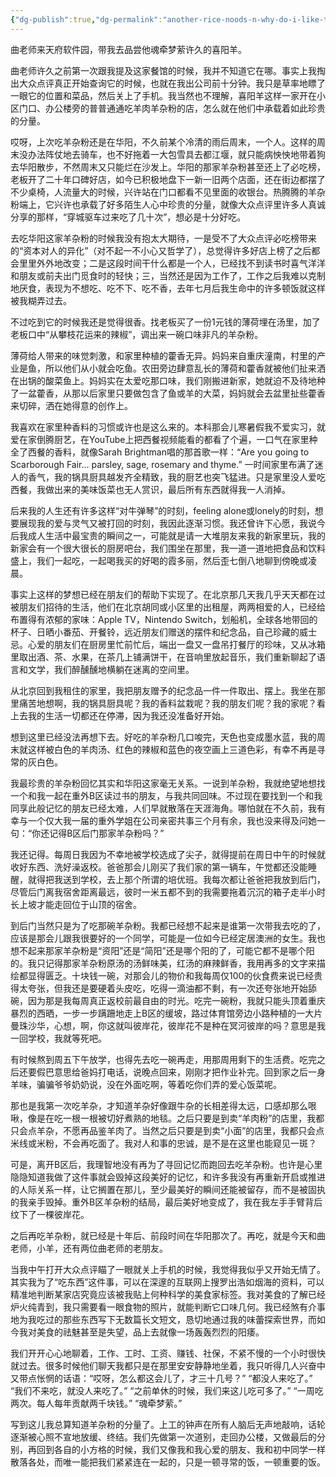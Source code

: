 ```yaml
---
{"dg-publish":true,"dg-permalink":"another-rice-noods-n-why-do-i-like-them-so-much","permalink":"/another-rice-noods-n-why-do-i-like-them-so-much/"}
---
```


曲老师来天府软件园，带我去品尝他魂牵梦萦许久的喜阳羊。

曲老师许久之前第一次跟我提及这家餐馆的时候，我并不知道它在哪。事实上我掏出大众点评真正开始查询它的时候，也就在我出公司前十分钟。我只是草率地瞟了一眼它的位置和菜品，然后关上了手机。我当然也不理解，喜阳羊这样一家开在小区门口、办公楼旁的普普通通吃羊肉羊杂粉的店，怎么就在他们中承载着如此珍贵的分量。

哎呀，上次吃羊杂粉还是在华阳，不久前某个冷清的雨后周末，一个人。这样的周末没办法阵仗地去骑车，也不好拖着一大包雪具去都江堰，就只能病怏怏地带着狗去华阳散步，不然周末又只能烂在沙发上。华阳的那家羊杂粉甚至还上了必吃榜，老板开了二十年口碑好店，如今已积极地盘下一新一旧两个店面，还在街边都摆了不少桌椅，人流量大的时候，兴许站在门口都看不见里面的收银台。热腾腾的羊杂粉端上，它兴许也承载了好多陌生人心中珍贵的分量，就像大众点评里许多人真诚分享的那样，“穿城驱车过来吃了几十次”，想必是十分好吃。

去吃华阳这家羊杂粉的时候我没有抱太大期待，一是受不了大众点评必吃榜带来的“资本对人的异化”（对不起一不小心又哲学了），总觉得许多好店上榜了之后都会里里外外地改变；二是这段时间干什么都是一个人，已经找不到读书时喜气洋洋和朋友或前夫出门觅食时的轻快；三，当然还是因为工作了，工作之后我难以克制地厌食，表现为不想吃、吃不下、吃不香，去年七月后我生命中的许多顿饭就这样被我糊弄过去。

不过吃到它的时候我还是觉得很香。找老板买了一份1元钱的薄荷埋在汤里，加了老板口中“从攀枝花运来的辣椒”，调出来一碗口味非凡的羊杂粉。

薄荷给人带来的味觉刺激，和家里种植的藿香无异。妈妈来自重庆潼南，村里的产业是鱼，所以他们从小就会吃鱼。农田旁边肆意乱长的薄荷和藿香就被他们扯来洒在出锅的酸菜鱼上。妈妈实在太爱吃那口味，我们刚搬进新家，她就迫不及待地种了一盆藿香，从那以后家里只要做包含了鱼或羊的大菜，妈妈就会去盆里扯些藿香来切碎，洒在她得意的创作上。

我喜欢在家里种香料的习惯或许也是这么来的。本科那会儿寒暑假我不爱实习，就爱在家倒腾厨艺，在YouTube上把西餐视频能看的都看了个遍，一口气在家里种全了西餐的香料，就像Sarah Brightman唱的那首歌一样：“Are you going to Scarborough Fair... parsley, sage, rosemary and thyme.” 一时间家里布满了迷人的香气，我的锅具厨具越发齐全精致，我的厨艺也突飞猛进。只是家里没人爱吃西餐，我做出来的美味饭菜也无人赏识，最后所有东西就得我一人消掉。

后来我的人生还有许多这样“对牛弹琴”的时刻，feeling alone或lonely的时刻，想要展现我的爱与灵气又被打回的时刻，我因此逐渐习惯。我还曾许下心愿，我说今后我成人生活中最宝贵的瞬间之一，可能就是请一大堆朋友来我的新家里玩，我的新家会有一个很大很长的厨房吧台，我们围坐在那里，我一道一道地把食品和饮料盛上，我们一起吃，一起喝我买的好喝的霞多丽，然后歪七倒八地聊到傍晚或凌晨。

事实上这样的梦想已经在朋友们的帮助下实现了。在北京那几天我几乎天天都在过被朋友们招待的生活，他们在北京胡同或小区里的出租屋，两两相爱的人，已经给布置得有浓郁的家味：Apple TV，Nintendo Switch，划船机，全球各地带回的杯子、日晒小番茄、开餐铃，远近朋友们赠送的摆件和纪念品，自己珍藏的威士忌。心爱的朋友们在厨房里忙前忙后，端出一盘又一盘吊打餐厅的珍味，又从冰箱里取出酒、茶、水果，在茶几上铺满饼干，在音响里放起音乐，我们重新聊起了语言和文学，我们醉醺醺地横躺在迷离的空间里。

从北京回到我租住的家里，我把朋友赠予的纪念品一件一件取出、摆上。我坐在那里痛苦地想啊，我的锅具厨具呢？我的香料盆栽呢？我的朋友们呢？我的家呢？看上去我的生活一切都还在停滞，因为我还没准备好开始。

想到这里已经没法再想下去。好吃的羊杂粉几口唆完，天色也变成墨水蓝，我的周末就这样被白色的羊肉汤、红色的辣椒和蓝色的夜空画上三道色彩，有幸不再是寻常的灰白色。

我最珍贵的羊杂粉回忆其实和华阳这家毫无关系。一说到羊杂粉，我就绝望地想找一个和我一起在重外B区读过书的朋友，与我共同回味。不过现在要找到一个和我同享此般记忆的朋友已经太难，人们早就散落在天涯海角。哪怕就在不久前，我有幸与一个仅大我一届的重外学姐在公司亲密共事三个月有余，我也没来得及问她一句：“你还记得B区后门那家羊杂粉吗？”

我还记得。每周日我因为不幸地被学校选成了尖子，就得提前在周日中午的时候就收好东西、洗好澡返校。爸爸那会儿刚买了我们家的第一辆车，午觉都还没能睡醒，就得把我送到学校，去上那个所谓的培优班。我每次都让爸爸把我放到后门，尽管后门离我宿舍距离最远，彼时一米五都不到的我需要拖着沉沉的箱子走半小时长上坡才能走回位于山顶的宿舍。

到后门当然只是为了吃那碗羊杂粉。我都已经想不起来是谁第一次带我去吃的了，应该是那会儿跟我很要好的一个同学，可能是一位如今已经定居澳洲的女生。我也想不起来那家羊杂粉是“资阳”还是“简阳”还是哪个阳的了，可能它都不是哪个阳的。我只记得那家羊杂粉原汤的汤鲜味美，红汤的麻辣鲜香，我用再多的文字来描绘都显得匮乏。十块钱一碗，对那会儿的物价和我每周仅100的伙食费来说已经贵得太夸张，但我还是要硬着头皮吃，吃得一滴油都不剩，有一次还夸张地开始舔碗，因为那是我每周真正返校前最自由的时光。吃完一碗粉，我就只能头顶着重庆暴烈的西晒，一步一步蹒跚地走上B区的缓坡，路过体育馆旁边小路种植的一大片曼珠沙华，心想，啊，你这就叫彼岸花，彼岸花不是种在冥河彼岸的吗？意思是我一回学校，我就等死吧。

有时候熬到周五下午放学，也得先去吃一碗再走，用那周用剩下的生活费。吃完之后还要假巴意思给爸妈打电话，说晚点回来，刚刚才把作业补完。回到家之后一身羊味，骗骗爷爷奶奶说，没在外面吃啊，等着吃你们弄的爱心饭菜呢。

那也是我第一次吃羊杂，才知道羊杂好像跟牛杂的长相差得太远，口感却那么哏啾，像是在吃一根一根被切好煮熟的地毯。之后只要是到卖“羊肉粉”的店里，我都只会点羊杂，不愿再品鉴羊肉了。当然之后只要是到卖“小面”的店里，我都只会点米线或米粉，不会再吃面了。我对人和事的忠诚，是不是在这里也能窥见一斑？

可是，离开B区后，我理智地没有再为了寻回记忆而跑回去吃羊杂粉。也许是心里隐隐知道我做了这件事就会毁掉这段美好的记忆，和许多我没有再重新开启或推进的人际关系一样，让它搁置在那儿，至少最美好的瞬间还能被留存，而不是被固执的我亲手毁掉。重外B区羊杂粉的结局，最后美好地变成了，我在我左手手臂背后纹下了一棵彼岸花。

之后再吃羊杂粉，就已经是十年后、前段时间在华阳那次了。再吃，就是今天和曲老师，小羊，还有两位曲老师的老朋友。

当我中午打开大众点评瞄了一眼就关上手机的时候，我觉得我似乎又开始无情了。其实我为了“吃东西”这件事，可以在深邃的互联网上搜罗出浩如烟海的资料，可以精准地判断某家店究竟应该被我贴上何种科学的美食家标签。我对美食的了解已经炉火纯青到，我只需要看一眼食物的照片，就能判断它口味几何。我已经煞有介事地为我吃过的那些东西写下无数篇长文短文，恳切地通过我的味蕾探索世界，而如今我对美食的祛魅甚至是失望，品上去就像一场轰轰烈烈的阳痿。

我们开开心心地聊着，工作、工时、工资、赚钱、社保，不紧不慢的一个小时很快就过去。很多时候他们聊天我都只是在那里安安静静地坐着，我只听得几人兴奋中又带点怅惘的话语：“哎呀，怎么都这会儿了，才三十几号？” “都没人来吃了。” “我们不来吃，就没人来吃了。” “之前单休的时候，我们来这儿吃可多了。” “一周吃两次。每人每年贡献两千块钱。” “魂牵梦萦。” 

写到这儿我总算知道羊杂粉的分量了。上工的钟声在所有人脑后无声地敲响，话轮逐渐被心照不宣地放缓、终结。我们先做第一次道别，走回办公楼，又做最后的分别，再回到各自的小方格的时候，我们又像我和我心爱的朋友、我和初中同学一样散落各处，而唯一能把我们紧紧连在一起的，只是一顿寻常的饭，一顿重要的饭。